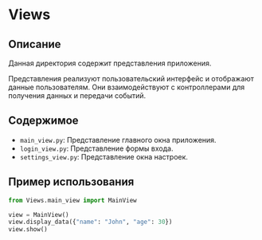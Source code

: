 # Views

## Описание
Данная директория содержит представления приложения.

Представления реализуют пользовательский интерфейс и отображают данные пользователям. Они взаимодействуют с контроллерами для получения данных и передачи событий.

## Содержимое
- `main_view.py`: Представление главного окна приложения.
- `login_view.py`: Представление формы входа.
- `settings_view.py`: Представление окна настроек.

## Пример использования
```python
from Views.main_view import MainView

view = MainView()
view.display_data({"name": "John", "age": 30})
view.show()